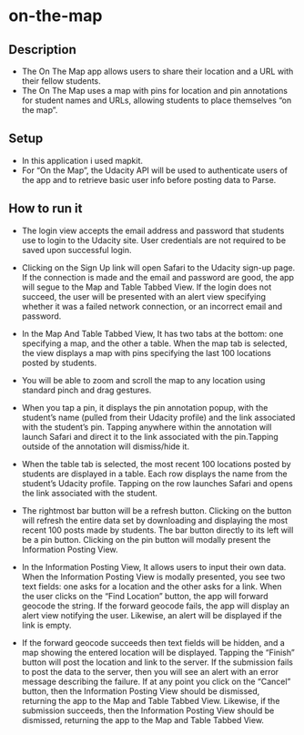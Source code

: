 # on-the-map

## Description

- The On The Map app allows users to share their location and a URL with their fellow students.
- The On The Map uses a map with pins for location and pin annotations for student names and URLs, allowing students to place themselves “on the map”. 

## Setup
- In this application i used mapkit.
- For “On the Map”, the Udacity API will be used to authenticate users of the app and to retrieve basic user info before posting data to Parse.

## How to run it

- The login view accepts the email address and password that students use to login to the Udacity site. User credentials are not required to be saved upon successful login.
- Clicking on the Sign Up link will open Safari to the Udacity sign-up page. If the connection is made and the email and password are good, the app will segue to the Map and Table Tabbed View. If the login does not succeed, the user will be presented with an alert view specifying whether it was a failed network connection, or an incorrect email and password.

- In the Map And Table Tabbed View, It has two tabs at the bottom: one specifying a map, and the other a table. When the map tab is selected, the view displays a map with pins specifying the last 100 locations posted by students.
- You will be able to zoom and scroll the map to any location using standard pinch and drag gestures.
- When you tap a pin, it displays the pin annotation popup, with the student’s name (pulled from their Udacity profile) and the link associated with the student’s pin. Tapping anywhere within the annotation will launch Safari and direct it to the link associated with the pin.Tapping outside of the annotation will dismiss/hide it.
- When the table tab is selected, the most recent 100 locations posted by students are displayed in a table. Each row displays the name from the student’s Udacity profile. Tapping on the row launches Safari and opens the link associated with the student.
- The rightmost bar button will be a refresh button. Clicking on the button will refresh the entire data set by downloading and displaying the most recent 100 posts made by students. The bar button directly to its left will be a pin button. Clicking on the pin button will modally present the Information Posting View.

- In the Information Posting View, It allows users to input their own data. When the Information Posting View is modally presented, you see two text fields: one asks for a location and the other asks for a link. When the user clicks on the “Find Location” button, the app will forward geocode the string. If the forward geocode fails, the app will display an alert view notifying the user. Likewise, an alert will be displayed if the link is empty.
- If the forward geocode succeeds then text fields will be hidden, and a map showing the entered location will be displayed. Tapping the “Finish” button will post the location and link to the server. If the submission fails to post the data to the server, then you will see an alert with an error message describing the failure. If at any point you click on the “Cancel” button, then the Information Posting View should be dismissed, returning the app to the Map and Table Tabbed View. Likewise, if the submission succeeds, then the Information Posting View should be dismissed, returning the app to the Map and Table Tabbed View.

